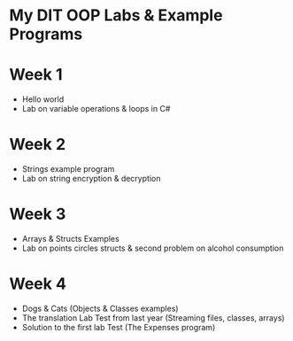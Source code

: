 My DIT OOP Labs &amp; Example Programs
===========================

Week 1
======
* Hello world
* Lab on variable operations & loops in C#

Week 2
======
* Strings example program
* Lab on string encryption & decryption

Week 3
======
* Arrays & Structs Examples 
* Lab on points circles structs & second problem on alcohol consumption

Week 4
======
* Dogs & Cats (Objects & Classes examples)
* The translation Lab Test from last year (Streaming files, classes, arrays)
* Solution to the first lab Test (The Expenses program)
